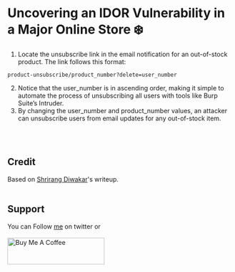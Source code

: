 # Uncovering an IDOR Vulnerability in a Major Online Store ❄️

1. Locate the unsubscribe link in the email notification for an out-of-stock product. The link follows this format:
```
product-unsubscribe/product_number?delete=user_number
```
2. Notice that the user_number is in ascending order, making it simple to automate the process of unsubscribing all users with tools like Burp Suite’s Intruder.
3. By changing the user_number and product_number values, an attacker can unsubscribe users from email updates for any out-of-stock item.

<br>&nbsp;
## Credit
Based on [Shrirang Diwakar](https://shrirangdiwakar.medium.com/bypassing-403s-like-a-pro-2-100-broken-access-control-66beef4afa8c)'s writeup.
<br>&nbsp;

## Support
You can Follow [me](https://twitter.com/MeAsHacker_HNA) on twitter or
<br><br><a href="https://www.buymeacoffee.com/NafisiAslH" target="_blank"><img src="https://cdn.buymeacoffee.com/buttons/v2/default-yellow.png" alt="Buy Me A Coffee" style="height: 60px !important;width: 217px !important;" ></a>
